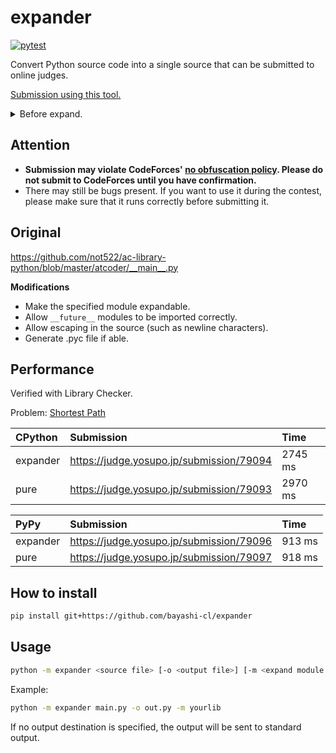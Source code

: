 # expander

[![pytest](https://github.com/bayashi-cl/expander/actions/workflows/pytest.yml/badge.svg)](https://github.com/bayashi-cl/expander/actions/workflows/pytest.yml)

Convert Python source code into a single source that can be submitted to online judges.

[Submission using this tool.](https://github.com/bayashi-cl/expander/blob/main/README-en.md)

<details>
<summary>Before expand.</summary>

```python
from byslib.core.config import procon_setup
from byslib.core.const import IINF, MOD
from byslib.core.fastio import debug, int1, readline, sinput
from byslib.graph.breadth_first_search import breadth_first_search
from byslib.graph.edge import AdjacencyList


@procon_setup
def main(**kwargs) -> None:
    n, m, k = map(int, readline().split())
    h = list(map(int, readline().split()))
    c = list(map(int1, readline().split()))
    graph = AdjacencyList.init(n)
    for _ in range(m):
        a, b = map(int1, readline().split())
        if h[a] > h[b]:
            a, b = b, a
        graph.add_edge(a, b, 1)

    cost, _ = breadth_first_search(graph, c)
    print(*map(lambda x: -1 if x == IINF else x, cost), sep="\n")


if __name__ == "__main__":
    t = 1
    # t = int(readline())
    main(t)
```

</details>

## Attention

* **Submission may violate CodeForces' [no obfuscation policy](https://codeforces.com/blog/entry/4088). Please do not submit to CodeForces until you have confirmation.**
* There may still be bugs present. If you want to use it during the contest, please make sure that it runs correctly before submitting it.

## Original

<https://github.com/not522/ac-library-python/blob/master/atcoder/__main__.py>

**Modifications**

* Make the specified module expandable.
* Allow `__future__` modules to be imported correctly.
* Allow escaping in the source (such as newline characters).
* Generate .pyc file if able.

## Performance

Verified with Library Checker.

Problem: [Shortest Path](https://judge.yosupo.jp/problem/shortest_path)

|CPython  |Submission                                 |Time   |
|:--------|:------------------------------------------|:------|
|expander |<https://judge.yosupo.jp/submission/79094> |2745 ms|
|pure     |<https://judge.yosupo.jp/submission/79093> |2970 ms|

|PyPy     |Submission                                 |Time   |
|:--------|:------------------------------------------|:------|
|expander |<https://judge.yosupo.jp/submission/79096> |913 ms |
|pure     |<https://judge.yosupo.jp/submission/79097> |918 ms |

## How to install

```sh
pip install git+https://github.com/bayashi-cl/expander
```

## Usage

```sh
python -m expander <source file> [-o <output file>] [-m <expand module names...>]
```

Example:

```sh
python -m expander main.py -o out.py -m yourlib
```

If no output destination is specified, the output will be sent to standard output.
